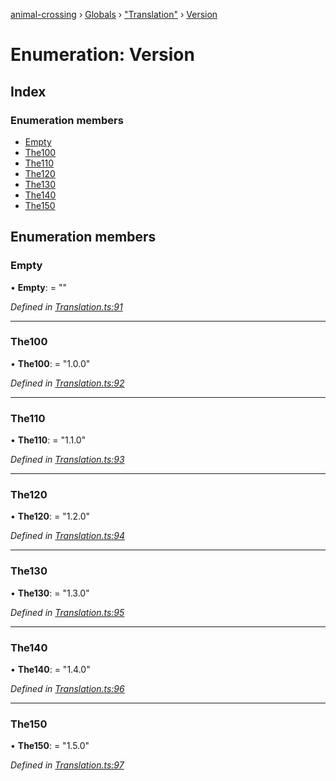 [animal-crossing](../README.md) › [Globals](../globals.md) › ["Translation"](../modules/_translation_.md) › [Version](_translation_.version.md)

# Enumeration: Version

## Index

### Enumeration members

* [Empty](_translation_.version.md#empty)
* [The100](_translation_.version.md#the100)
* [The110](_translation_.version.md#the110)
* [The120](_translation_.version.md#the120)
* [The130](_translation_.version.md#the130)
* [The140](_translation_.version.md#the140)
* [The150](_translation_.version.md#the150)

## Enumeration members

###  Empty

• **Empty**: = ""

*Defined in [Translation.ts:91](https://github.com/Norviah/animal-crossing/blob/e2f78c4/module/types/Translation.ts#L91)*

___

###  The100

• **The100**: = "1.0.0"

*Defined in [Translation.ts:92](https://github.com/Norviah/animal-crossing/blob/e2f78c4/module/types/Translation.ts#L92)*

___

###  The110

• **The110**: = "1.1.0"

*Defined in [Translation.ts:93](https://github.com/Norviah/animal-crossing/blob/e2f78c4/module/types/Translation.ts#L93)*

___

###  The120

• **The120**: = "1.2.0"

*Defined in [Translation.ts:94](https://github.com/Norviah/animal-crossing/blob/e2f78c4/module/types/Translation.ts#L94)*

___

###  The130

• **The130**: = "1.3.0"

*Defined in [Translation.ts:95](https://github.com/Norviah/animal-crossing/blob/e2f78c4/module/types/Translation.ts#L95)*

___

###  The140

• **The140**: = "1.4.0"

*Defined in [Translation.ts:96](https://github.com/Norviah/animal-crossing/blob/e2f78c4/module/types/Translation.ts#L96)*

___

###  The150

• **The150**: = "1.5.0"

*Defined in [Translation.ts:97](https://github.com/Norviah/animal-crossing/blob/e2f78c4/module/types/Translation.ts#L97)*
